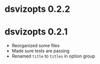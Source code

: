 # dsvizopts 0.2.2

# dsvizopts 0.2.1

- Reorganized some files
- Made sure tests are passing
- Renamed `title` to `titles` in option group

	
